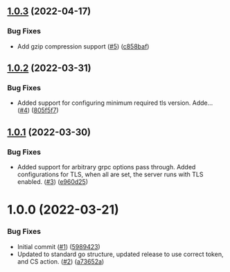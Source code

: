 ## [1.0.3](https://github.com/catalystsquad/grpc-base-go/compare/v1.0.2...v1.0.3) (2022-04-17)


### Bug Fixes

* Add gzip compression support ([#5](https://github.com/catalystsquad/grpc-base-go/issues/5)) ([c858baf](https://github.com/catalystsquad/grpc-base-go/commit/c858baf16f5d9c172d1ea48111497b496a4aae58))

## [1.0.2](https://github.com/catalystsquad/grpc-base-go/compare/v1.0.1...v1.0.2) (2022-03-31)


### Bug Fixes

* Added support for configuring minimum required tls version. Adde… ([#4](https://github.com/catalystsquad/grpc-base-go/issues/4)) ([805f5f7](https://github.com/catalystsquad/grpc-base-go/commit/805f5f7e45989e28dd937dfee15c9b4f8cfb402a))

## [1.0.1](https://github.com/catalystsquad/grpc-base-go/compare/v1.0.0...v1.0.1) (2022-03-30)


### Bug Fixes

* Added support for arbitrary grpc options pass through. Added configurations for TLS, when all are set, the server runs with TLS enabled. ([#3](https://github.com/catalystsquad/grpc-base-go/issues/3)) ([e960d25](https://github.com/catalystsquad/grpc-base-go/commit/e960d252f56968448aeb0478b97f6ed07e2858c7))

# 1.0.0 (2022-03-21)


### Bug Fixes

* Initial commit ([#1](https://github.com/catalystsquad/grpc-base-go/issues/1)) ([5989423](https://github.com/catalystsquad/grpc-base-go/commit/59894235b8eed58d6223cafdd9ffe2102a2feaff))
* Updated to standard go structure, updated release to use correct token, and CS action. ([#2](https://github.com/catalystsquad/grpc-base-go/issues/2)) ([a73652a](https://github.com/catalystsquad/grpc-base-go/commit/a73652a1e9c76aa6d5ce05f822d2f8d3c7093929))
